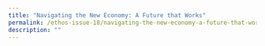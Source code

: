 ```yaml
---
title: "Navigating the New Economy: A Future that Works"
permalink: /ethos-issue-18/navigating-the-new-economy-a-future-that-works/
description: ""
---
```

